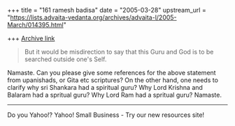 +++
title = "161 ramesh badisa"
date = "2005-03-28"
upstream_url = "https://lists.advaita-vedanta.org/archives/advaita-l/2005-March/014395.html"

+++
[Archive link](https://lists.advaita-vedanta.org/archives/advaita-l/2005-March/014395.html)

> But it would be misdirection to say that this Guru and God is to be searched outside one's Self.

Namaste. Can you please give some references for the above statement from upanishads, or Gita etc scriptures? On the other hand, one needs to clarify why sri Shankara had a spiritual guru? Why Lord Krishna and Balaram had a spritual guru? Why Lord Ram had a spritual guru?
Namaste.




---------------------------------
Do you Yahoo!?
 Yahoo! Small Business - Try our new resources site! 

